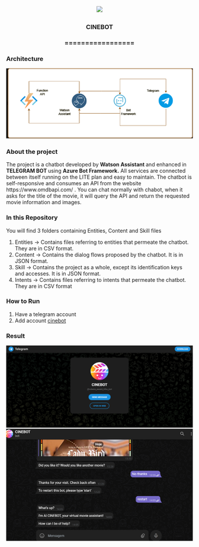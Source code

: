 <h1 align="center">
  <img src="https://img.shields.io/static/v1?label=CINEBOT%20POR&message=MAYCON%20BATESTIN&color=7159c1&style=flat-square&logo=ghost"/>
</h1>

<h3 align="center">CINEBOT</h3>
<h3 align="center">=================</h3>

<h3>Architecture</h3>

<p align="center">
  <img src="img/img.png">
</p>

<h3>About the project</h3>

<p>The project is a chatbot developed by <b> Watson Assistant </b> and enhanced in <b> TELEGRAM BOT </b> using <b> Azure Bot Framework.</b> All services are connected between itself running on the LITE plan and easy to maintain.
The chatbot is self-responsive and consumes an API from the website https://www.omdbapi.com/ .
You can chat normally with chabot, when it asks for the title of the movie, it will query the API and return the requested movie information and images.</p>

<h3>In this Repository</h3>

<p>You will find 3 folders containing Entities, Content and Skill files </p>

1. Entities -> Contains files referring to entities that permeate the chatbot. They are in CSV format.
2. Content -> Contains the dialog flows proposed by the chatbot. It is in JSON format.
3. Skill -> Contains the project as a whole, except its identification keys and accesses. It is in JSON format.
4. Intents ->  Contains files referring to intents that permeate the chatbot. They are in CSV format

<h3>How to Run</h3>

1. Have a telegram account
2. Add account [cinebot](http://t.me/rubens_ewald_filho_bot)



<h3>Result</h3>
<p align="center">
  <img src="out/1.png">
  <img src="out/2.png">
</p>
